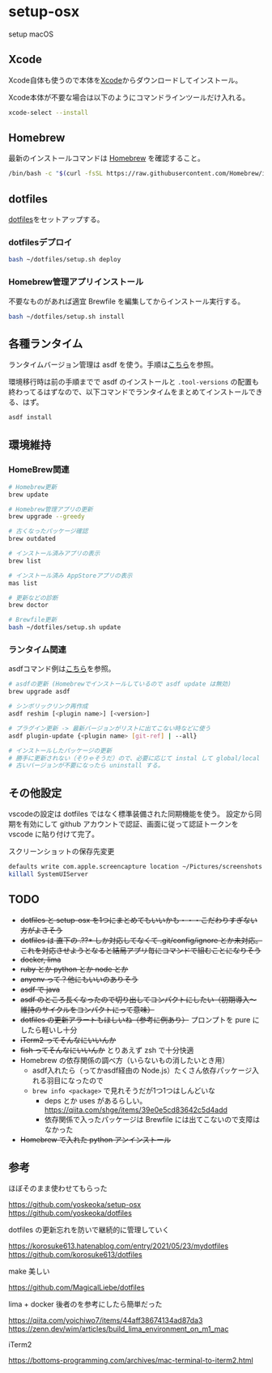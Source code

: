 # setup-osx
setup macOS

## Xcode

Xcode自体も使うので本体を[Xcode](https://developer.apple.com/download/more/#)からダウンロードしてインストール。

Xcode本体が不要な場合は以下のようにコマンドラインツールだけ入れる。

```sh
xcode-select --install
```

## Homebrew

最新のインストールコマンドは [Homebrew](https://brew.sh/index_ja) を確認すること。

```sh
/bin/bash -c "$(curl -fsSL https://raw.githubusercontent.com/Homebrew/install/HEAD/install.sh)"
```

## dotfiles

[dotfiles](https://github.com/myako10s/dotfiles)をセットアップする。

### dotfilesデプロイ

```sh
bash ~/dotfiles/setup.sh deploy
```

### Homebrew管理アプリインストール

不要なものがあれば適宜 Brewfile を編集してからインストール実行する。

```sh
bash ~/dotfiles/setup.sh install
```

## 各種ランタイム

ランタイムバージョン管理は asdf を使う。手順は[こちら](asdf.md)を参照。

環境移行時は前の手順までで asdf のインストールと `.tool-versions` の配置も終わってるはずなので、以下コマンドでランタイムをまとめてインストールできる、はず。

```sh
asdf install
```

## 環境維持

### HomeBrew関連

```sh
# Homebrew更新
brew update

# Homebrew管理アプリの更新
brew upgrade --greedy

# 古くなったパッケージ確認
brew outdated

# インストール済みアプリの表示
brew list

# インストール済み AppStoreアプリの表示
mas list

# 更新などの診断
brew doctor

# Brewfile更新
bash ~/dotfiles/setup.sh update
```

### ランタイム関連

asdfコマンド例は[こちら](asdf.md)を参照。

```sh
# asdfの更新 (Homebrewでインストールしているので asdf update は無効)
brew upgrade asdf

# シンボリックリンク再作成
asdf reshim [<plugin name>] [<version>]

# プラグイン更新 -> 最新バージョンがリストに出てこない時などに使う
asdf plugin-update {<plugin name> [git-ref] | --all}

# インストールしたパッケージの更新
# 勝手に更新されない（そりゃそうだ）ので、必要に応じて instal して global/local でセッティングする。
# 古いバージョンが不要になったら uninstall する。

```

## その他設定

vscodeの設定は dotfiles ではなく標準装備された同期機能を使う。
設定から同期を有効にして github アカウントで認証、画面に従って認証トークンを vscode に貼り付けて完了。

スクリーンショットの保存先変更

```sh
defaults write com.apple.screencapture location ~/Pictures/screenshots
killall SystemUIServer
```

## TODO

* ~~dotfiles と setup-osx を1つにまとめてもいいかも・・・こだわりすぎない方がよさそう~~
* ~~dotfiles は 直下の .??* しか対応してなくて .git/config/ignore とか未対応。これを対応させようとなると結局アプリ毎にコマンドで組むことになりそう~~
* ~~docker, lima~~
* ~~ruby とか python とか node とか~~
* ~~anyenv って？他にもいいのありそう~~
* ~~asdf で java~~
* ~~asdf のところ長くなったので切り出してコンパクトにしたい（初期導入〜維持のサイクルをコンパクトにって意味）~~
* ~~dotfiles の更新アラートもほしいね（参考に例あり）~~ プロンプトを pure にしたら軽いし十分
* ~~iTerm2 ってそんなにいいんか~~
* ~~fish ってそんなにいいんか~~  とりあえず zsh で十分快適
* Homebrew の依存関係の調べ方（いらないもの消したいとき用）
  * asdf入れたら（ってかasdf経由の Node.js）たくさん依存パッケージ入れる羽目になったので
  * `brew info <package>` で見れそうだが1つ1つはしんどいな
    * deps とか uses があるらしい。 https://qiita.com/shge/items/39e0e5cd83642c5d4add
    * 依存関係で入ったパッケージは Brewfile には出てこないので支障はなかった
* ~~Homebrew で入れた python アンインストール~~

## 参考

ほぼそのまま使わせてもらった

https://github.com/yoskeoka/setup-osx
https://github.com/yoskeoka/dotfiles

dotfiles の更新忘れを防いで継続的に管理していく

https://korosuke613.hatenablog.com/entry/2021/05/23/mydotfiles
https://github.com/korosuke613/dotfiles

make 美しい

https://github.com/MagicalLiebe/dotfiles

lima + docker  後者のを参考にしたら簡単だった

https://qiita.com/yoichiwo7/items/44aff38674134ad87da3
https://zenn.dev/wim/articles/build_lima_environment_on_m1_mac

iTerm2

https://bottoms-programming.com/archives/mac-terminal-to-iterm2.html

